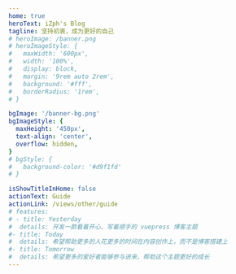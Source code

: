 ```yaml
---
home: true
heroText: iZph's Blog
tagline: 坚持初衷，成为更好的自己
# heroImage: /banner.png
# heroImageStyle: {
#   maxWidth: '600px',
#   width: '100%',
#   display: block,
#   margin: '9rem auto 2rem',
#   background: '#fff',
#   borderRadius: '1rem',
# }

bgImage: '/banner-bg.png'
bgImageStyle: {
  maxHeight: '450px',
  text-align: 'center',
  overflow: hidden,
}
# bgStyle: {
#   background-color: '#d9f1fd'
# }

isShowTitleInHome: false
actionText: Guide
actionLink: /views/other/guide
# features:
# - title: Yesterday
#  details: 开发一款看着开心、写着顺手的 vuepress 博客主题
#- title: Today
#  details: 希望帮助更多的人花更多的时间在内容创作上，而不是博客搭建上
#- title: Tomorrow
#  details: 希望更多的爱好者能够参与进来，帮助这个主题更好的成长
---
```

